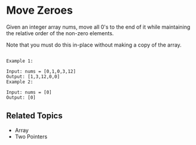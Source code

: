 # Move Zeroes

Given an integer array nums, move all 0's to the end of it while maintaining the relative order of the non-zero
elements.

Note that you must do this in-place without making a copy of the array.

```plain

Example 1:

Input: nums = [0,1,0,3,12]
Output: [1,3,12,0,0]
Example 2:

Input: nums = [0]
Output: [0]
```

## Related Topics

- Array
- Two Pointers
